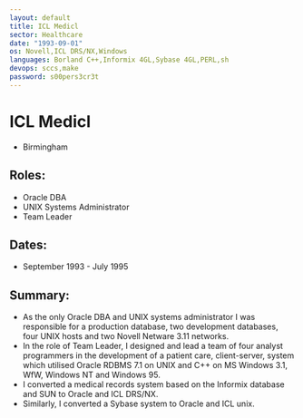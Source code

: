 ```yaml
---
layout: default
title: ICL Medicl
sector: Healthcare
date: "1993-09-01"
os: Novell,ICL DRS/NX,Windows
languages: Borland C++,Informix 4GL,Sybase 4GL,PERL,sh
devops: sccs,make
password: s00pers3cr3t
---
```

# ICL Medicl 
- Birmingham

## Roles:		
- Oracle DBA
- UNIX Systems Administrator
- Team Leader

## Dates:
- September 1993 - July 1995

## Summary:
-	As the only Oracle DBA and UNIX systems administrator I was responsible for a production database, two development databases, four UNIX hosts and two Novell Netware 3.11 networks.
-	In the role of Team Leader, I designed and lead a team of four analyst programmers in the development of a patient care, client-server, system which utilised Oracle RDBMS 7.1 on UNIX and C++ on MS Windows 3.1, WfW, Windows NT and Windows 95.
-	I converted a medical records system based on the Informix database and SUN to Oracle and ICL DRS/NX.
-	Similarly, I converted a Sybase system to Oracle and ICL unix.

